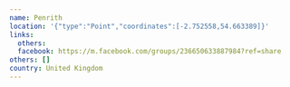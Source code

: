 ```yaml
---
name: Penrith
location: '{"type":"Point","coordinates":[-2.752558,54.663389]}'
links:
  others: 
  facebook: https://m.facebook.com/groups/236650633887984?ref=share
others: []
country: United Kingdom
---
```

